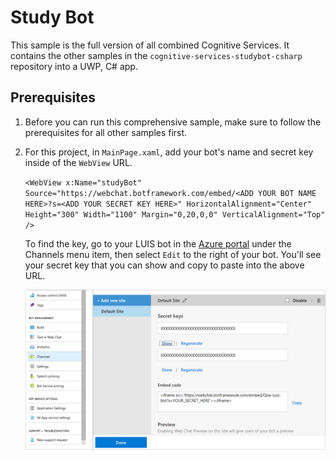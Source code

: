 # Study Bot

This sample is the full version of all combined Cognitive Services. It contains the other samples in the `cognitive-services-studybot-csharp` repository into a UWP, C# app.

## Prerequisites

1. Before you can run this comprehensive sample, make sure to follow the prerequisites for all other samples first.

1. For this project, in `MainPage.xaml`, add your bot's name and secret key inside of the `WebView` URL. 
  
    `<WebView x:Name="studyBot" Source="https://webchat.botframework.com/embed/<ADD YOUR BOT NAME HERE>?s=<ADD YOUR SECRET KEY HERE>" HorizontalAlignment="Center" Height="300" Width="1100" Margin="0,20,0,0" VerticalAlignment="Top" />`
    
    To find the key, go to your LUIS bot in the [Azure portal](https://ms.portal.azure.com) under the Channels menu item, then select `Edit` to the right of your bot. You'll see your secret key that you can show and copy to paste into the above URL.
    
    <img src="/Assets/bot-secret-key.png">
